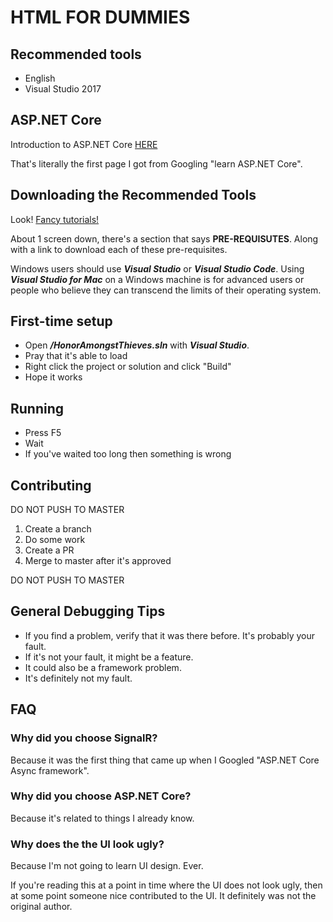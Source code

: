# HTML FOR DUMMIES

## Recommended tools
* English
* Visual Studio 2017

## ASP.NET Core
Introduction to ASP.NET Core [HERE](https://docs.microsoft.com/en-us/aspnet/core/getting-started/?view=aspnetcore-2.2&tabs=windows)

That's literally the first page I got from Googling "learn ASP.NET Core".

## Downloading the Recommended Tools
Look! [Fancy tutorials!](https://docs.microsoft.com/en-us/aspnet/core/tutorials/first-web-api?view=aspnetcore-2.2&tabs=visual-studio)

About 1 screen down, there's a section that says **PRE-REQUISUTES**. Along with a link to download each of these pre-requisites.

Windows users should use ***Visual Studio*** or ***Visual Studio Code***. Using ***Visual Studio for Mac*** on a Windows machine is for advanced users or people who believe they can transcend the limits of their operating system.

## First-time setup
* Open ***/HonorAmongstThieves.sln*** with ***Visual Studio***.
* Pray that it's able to load
* Right click the project or solution and click "Build"
* Hope it works

## Running
* Press F5
* Wait
* If you've waited too long then something is wrong

## Contributing
DO NOT PUSH TO MASTER
1. Create a branch
2. Do some work
3. Create a PR
4. Merge to master after it's approved

DO NOT PUSH TO MASTER

## General Debugging Tips
* If you find a problem, verify that it was there before. It's probably your fault.
* If it's not your fault, it might be a feature.
* It could also be a framework problem.
* It's definitely not my fault.

## FAQ
### Why did you choose SignalR?
Because it was the first thing that came up when I Googled "ASP.NET Core Async framework".


### Why did you choose ASP.NET Core?
Because it's related to things I already know.


### Why does the the UI look ugly?
Because I'm not going to learn UI design. Ever.

If you're reading this at a point in time where the UI does not look ugly, then at some point someone nice contributed to the UI. It definitely was not the original author.
